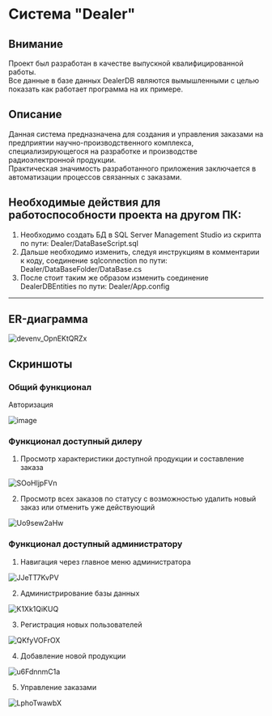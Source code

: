 # Система "Dealer"
## Внимание
Проект был разработан в качестве выпускной квалифицированной работы. <br> Все данные в базе данных DealerDB являются вымышленными с целью показать как работает программа на их примере.
## Описание
Данная система предназначена для создания и управления заказами на предприятии научно-производственного комплекса, специализирующегося на разработке и производстве радиоэлектронной продукции. <br>
Практическая значимость разработанного приложения заключается в автоматизации процессов связанных с заказами.
## Необходимые действия для работоспособности проекта на другом ПК:
1. Необходимо создать БД в SQL Server Management Studio из скрипта по пути: Dealer/DataBaseScript.sql
2. Дальше необходимо изменить, следуя инструкциям в комментарии к коду, соединение sqlconnection по пути: Dealer/DataBaseFolder/DataBase.cs
3. После стоит таким же образом изменить соединение DealerDBEntities по пути: Dealer/App.config
___
## ER-диаграмма

![devenv_OpnEKtQRZx](https://github.com/nevermore-ccg/Dealer/assets/84433601/84cc8567-b88d-4216-a730-05b5d4019665)

   
## Скриншоты

### Общий функционал

Авторизация 

![image](https://github.com/nevermore-ccg/Dealer/assets/84433601/61cc7046-2520-45de-b2c0-9fced4515538)

### Функционал доступный дилеру

1. Просмотр характеристики доступной продукции и составление заказа

![SOoHljpFVn](https://github.com/nevermore-ccg/Dealer/assets/84433601/a337e0aa-07f2-4e2b-aca7-236d22285b24)

2. Просмотр всех заказов по статусу с возможностью удалить новый заказ или отменить уже действующий

![Uo9sew2aHw](https://github.com/nevermore-ccg/Dealer/assets/84433601/9c06ca0d-9ec8-4800-8f46-d2465bc74650)

### Функционал доступный администратору

1. Навигация через главное меню администратора

![JJeTT7KvPV](https://github.com/nevermore-ccg/Dealer/assets/84433601/9f0dc78e-89ca-4a2e-a124-7a0c68c170cc)

2. Администрирование базы данных

![K1Xk1QiKUQ](https://github.com/nevermore-ccg/Dealer/assets/84433601/4b05888f-10a5-4ae5-8e6d-d7ee753b8af0)

3. Регистрация новых пользователей

![QKfyVOFrOX](https://github.com/nevermore-ccg/Dealer/assets/84433601/be591dc8-ebd5-45f7-add8-ee37c8dbc6ce)

4. Добавление новой продукции

![u6FdnnmC1a](https://github.com/nevermore-ccg/Dealer/assets/84433601/c5a7df3d-fe1b-4d63-8dbb-333aa5144176)

5. Управление заказами

![LphoTwawbX](https://github.com/nevermore-ccg/Dealer/assets/84433601/372f6021-ded3-4753-895a-e8c9f0872f10)

